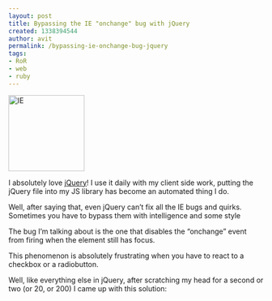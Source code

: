 ```yaml
---
layout: post
title: Bypassing the IE "onchange" bug with jQuery
created: 1338394544
author: avit
permalink: /bypassing-ie-onchange-bug-jquery
tags:
- RoR
- web
- ruby
---
```

<a href='http://www.kensodev.com/2009/10/20/bypassing-the-ie-onchange-bug-with-jquery/internetexplorer_1/' rel='attachment wp-att-206'><img alt='IE' class='size-thumbnail wp-image-206 alignleft' height='150' src='http://www.kensodev.com/wp-content/uploads/2009/10/InternetExplorer_1-150x150.jpg' title='IE' width='150' /></a>
<p>I absolutely love <a href='http://www.jquery.com'>jQuery</a>! I use it daily with my client side work, putting the jQuery file into my JS library has become an automated thing I do.</p>

<p>Well, after saying that, even jQuery can’t fix all the IE bugs and quirks. Sometimes you have to bypass them with intelligence and some style<!--more--></p>

<p>The bug I’m talking about is the one that disables the “onchange” event from firing when the element still has focus.</p>

<p>This phenomenon is absolutely frustrating when you have to react to a checkbox or a radiobutton.</p>

<p>Well, like everything else in jQuery, after scratching my head for a second or two (or 20, or 200) I came up with this solution:</p>
<script src='http://gist.github.com/214459.js' />
<p>This works like a charm.</p>

<p>Good luck! If you find it useful drop me a line in the comments below…</p>
      
    <img src="http://feeds.feedburner.com/~r/KensoDev-en/~4/gD1Te7fkhi4" height="1" width="1"/>
